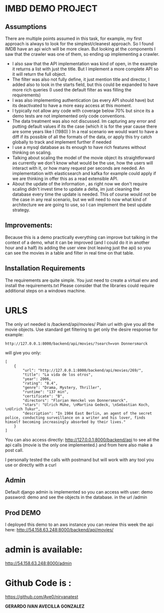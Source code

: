# IMBD DEMO PROJECT
## Assumptions

There are multiple points  assumed in this task, for example, my first approach is always to look for the simplest/cleanest approach. So I found IMDB have an api wich will be more clean. But looking at the components I saw that the crawler was one of them, so ending up implementing a crawler.

- I also saw that the API implementation was kind of open, in the example it returns a list with just the title. But I implement a more complete API so it will return the full object.
- The filter was also not fully define, it just mention title and director, I added also to look in the starts field, but this could be expanded to have more rich queries (I used the default filter as was filling the requirements)
- I was also implementing authentication (as every API should have) but its deactivated to have a more easy access at this moment.
- I typically not allow any code with coverage below 70%  but since its a demo tests are not implemented only code conventions.
- The data treatment was also not discussed. Im capturing any error and putting default values if its the case (which it is for the year cause there are some years like  I (1980) )  In a real scenario we would want to have a diff if its possible of all the formats of the data, or apply this try catch globally to track and implement further if needed
- I use a mysql database as its enough to have rich features without thinking on scaling. 
- Talking about scaling the model of the movie object its straightforward as currently we don't know what would be the use, how the users will interact with it, or how many request per seconds are needed. An implementation with elasticsearch and kafka for example could apply if we are thinking in offer this as a read extensible API.
- About the update of the information , as right now we don't require scaling didn't invest time to update a delta, im just cleaning the database every time the update is needed. This of course would not be the case in any real scenario, but we will need to now what kind of architecture we are going to use, so I can implement the best update strategy. 

## Improvements:

Because this is a demo practically everything can improve but talking in the context of a demo, what it can be improved (and I could do it in another hour and a half) its adding the user view (not leaving just the api) so  you can see the movies in a table and filter in real time on that table.

## Installation Requirements
The requirements are quite simple.
You just need to create a virtual env and install the requirements.txt
Please consider that the libraries could require additional steps on a windows machine.

# URLS

The only url needed is  /backend/api/movies/ 
Plain url with give you all the movie objects. Use standard get filtering to get only the desire response for example:
```
http://127.0.0.1:8000/backend/api/movies/?search=von Donnersmarck
```
will give you only:


```
[
    {
        "url": "http://127.0.0.1:8000/backend/api/movies/269/",
        "title": "La vida de los otros",
        "year": 2006,
        "rating": "8.4",
        "genre": "Drama, Mystery, Thriller",
        "runtime": "137 min",
        "certificate": "B",
        "directors": "Florian Henckel von Donnersmarck",
        "stars": "Ulrich Mühe, \nMartina Gedeck, \nSebastian Koch, \nUlrich Tukur",
        "description": "In 1984 East Berlin, an agent of the secret police, conducting surveillance on a writer and his lover, finds himself becoming increasingly absorbed by their lives."
    }
]
```

You can also access directly: http://127.0.0.1:8000/backend/api to see all the api calls (movie is the only one implemented.) and from here also make a post  call.

I personally tested the calls with postmand but will work with any tool you use or directly with a curl 

## Admin

Default django admin is implemented so you can access with user: demo password: demo and see the objects in the database. in the url  /admin

## Prod DEMO

I deployed this demo to an aws instance you can review this week the api here:
http://54.158.63.248:8000/backend/api/movies/
# admin is available:
http://54.158.63.248:8000/admin 

# Github Code is :
https://github.com/Ave0/nirvanatest


**GERARDO IVAN AVECILLA GONZALEZ**